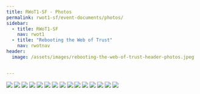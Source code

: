 ```yaml
---
title: RWoT1-SF - Photos
permalink: rwot1-sf/event-documents/photos/
sidebar:
  - title: RWoT1-SF
    nav: rwot1
  - title: "Rebooting the Web of Trust"
    nav: rwotnav
header:
  image: /assets/images/rebooting-the-web-of-trust-header-photos.jpeg


---
```


![](/assets/images/1-photos/RebootingWebOfTrust_2015-11_01.JPG)
![](/assets/images/1-photos/RebootingWebOfTrust_2015-11_02.JPG)
![](/assets/images/1-photos/RebootingWebOfTrust_2015-11_03.JPG)
![](/assets/images/1-photos/RebootingWebOfTrust_2015-11_04.JPG)
![](/assets/images/1-photos/RebootingWebOfTrust_2015-11_05.JPG)
![](/assets/images/1-photos/RebootingWebOfTrust_2015-11_06.JPG)
![](/assets/images/1-photos/RebootingWebOfTrust_2015-11_07.JPG)
![](/assets/images/1-photos/RebootingWebOfTrust_2015-11_08.JPG)
![](/assets/images/1-photos/RebootingWebOfTrust_2015-11_09.jpg)
![](/assets/images/1-photos/RebootingWebOfTrust_2015-11_10.JPG)
![](/assets/images/1-photos/RebootingWebOfTrust_2015-11_11.JPG)
![](/assets/images/1-photos/RebootingWebOfTrust_2015-11_12.JPG)
![](/assets/images/1-photos/RebootingWebOfTrust_2015-11_13.JPG)
![](/assets/images/1-photos/RebootingWebOfTrust_2015-11_15.JPG)
![](/assets/images/1-photos/RebootingWebOfTrust_2015-11_16.JPG)